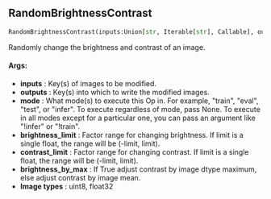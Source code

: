 ## RandomBrightnessContrast
```python
RandomBrightnessContrast(inputs:Union[str, Iterable[str], Callable], outputs:Union[str, Iterable[str]], mode:Union[NoneType, str, Iterable[str]]=None, brightness_limit:Union[float, Tuple[float, float]]=0.2, contrast_limit:Union[float, Tuple[float, float]]=0.2, brightness_by_max:bool=True)
```
Randomly change the brightness and contrast of an image.

#### Args:

* **inputs** :  Key(s) of images to be modified.
* **outputs** :  Key(s) into which to write the modified images.
* **mode** :  What mode(s) to execute this Op in. For example, "train", "eval", "test", or "infer". To execute            regardless of mode, pass None. To execute in all modes except for a particular one, you can pass an argument            like "!infer" or "!train".
* **brightness_limit** :  Factor range for changing brightness.            If limit is a single float, the range will be (-limit, limit).
* **contrast_limit** :  Factor range for changing contrast.            If limit is a single float, the range will be (-limit, limit).
* **brightness_by_max** :  If True adjust contrast by image dtype maximum, else adjust contrast by image mean.
* **Image types** :         uint8, float32    
